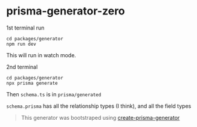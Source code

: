 # prisma-generator-zero

1st terminal run

```
cd packages/generator
npm run dev
```

This will run in watch mode.

2nd terminal

```
cd packages/generator
npx prisma generate
```

Then `schema.ts` is in `prisma/generated`

`schema.prisma` has all the relationship types (I think), and all the field types

> This generator was bootstraped using [create-prisma-generator](https://github.com/YassinEldeeb/create-prisma-generator)
